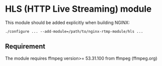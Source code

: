 # HLS (HTTP Live Streaming) module

This module should be added explicitly when building NGINX:

    ./configure ... --add-module=/path/to/nginx-rtmp-module/hls ...

## Requirement

The module requires ffmpeg version>= 53.31.100 from ffmpeg (ffmpeg.org)
